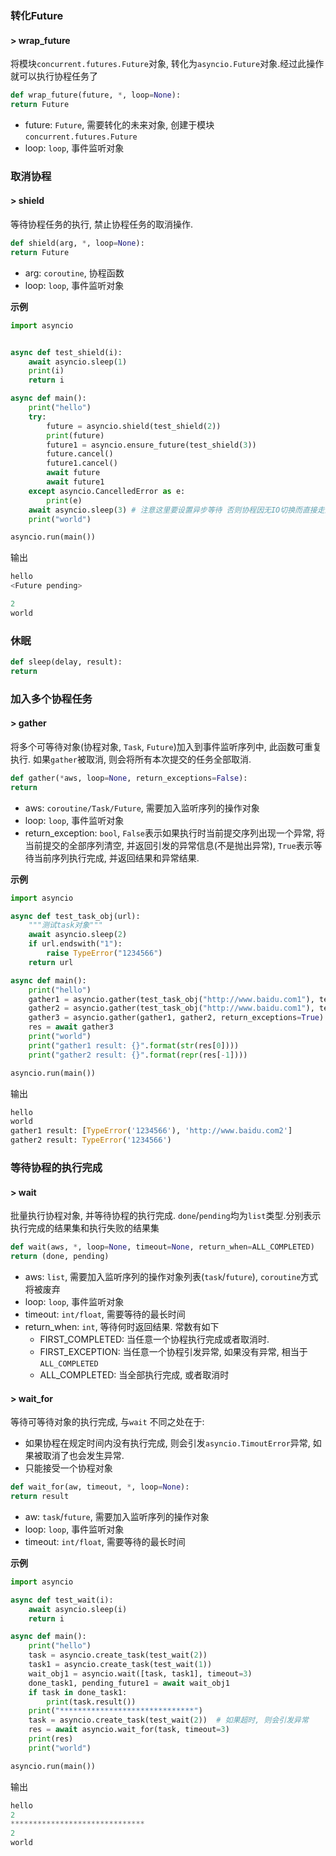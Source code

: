 ### 转化Future

#### > wrap_future

将模块`concurrent.futures.Future`对象, 转化为`asyncio.Future`对象.经过此操作就可以执行协程任务了

```python
def wrap_future(future, *, loop=None):
return Future
```

* future: `Future`, 需要转化的未来对象, 创建于模块`concurrent.futures.Future`
* loop: `loop`, 事件监听对象

### 取消协程

#### > shield

等待协程任务的执行, 禁止协程任务的取消操作.

```python
def shield(arg, *, loop=None):
return Future
```

* arg: `coroutine`, 协程函数
* loop: `loop`, 事件监听对象

**示例**

```python
import asyncio


async def test_shield(i):
    await asyncio.sleep(1)
    print(i)
    return i

async def main():
    print("hello")
    try:
        future = asyncio.shield(test_shield(2))
        print(future)
        future1 = asyncio.ensure_future(test_shield(3))
        future.cancel()
        future1.cancel()
        await future
        await future1
    except asyncio.CancelledError as e:
        print(e)
    await asyncio.sleep(3) # 注意这里要设置异步等待 否则协程因无IO切换而直接走向终止
    print("world")

asyncio.run(main())
```

输出

```python
hello
<Future pending>

2
world
```

### 休眠

```python
def sleep(delay, result):
return 
```

### 加入多个协程任务

#### > gather

将多个可等待对象(协程对象, `Task`, `Future`)加入到事件监听序列中, 此函数可重复执行. 如果`gather`被取消, 则会将所有本次提交的任务全部取消.

```python
def gather(*aws, loop=None, return_exceptions=False):
return 
```

* aws: `coroutine/Task/Future`, 需要加入监听序列的操作对象
* loop: `loop`,  事件监听对象
* return_exception: `bool`, `False`表示如果执行时当前提交序列出现一个异常, 将当前提交的全部序列清空, 并返回引发的异常信息(不是抛出异常), `True`表示等待当前序列执行完成, 并返回结果和异常结果. 

**示例**

```python
import asyncio

async def test_task_obj(url):
    """测试task对象"""
    await asyncio.sleep(2)
    if url.endswith("1"):
        raise TypeError("1234566")
    return url

async def main():
    print("hello")
    gather1 = asyncio.gather(test_task_obj("http://www.baidu.com1"), test_task_obj("http://www.baidu.com2"), return_exceptions=True)
    gather2 = asyncio.gather(test_task_obj("http://www.baidu.com1"), test_task_obj("http://www.baidu.com2"), return_exceptions=False)
    gather3 = asyncio.gather(gather1, gather2, return_exceptions=True)
    res = await gather3
    print("world")
    print("gather1 result: {}".format(str(res[0])))
    print("gather2 result: {}".format(repr(res[-1])))

asyncio.run(main())
```

输出

```python
hello
world
gather1 result: [TypeError('1234566'), 'http://www.baidu.com2']
gather2 result: TypeError('1234566')
```



### 等待协程的执行完成

#### > wait

批量执行协程对象, 并等待协程的执行完成. `done`/`pending`均为`list`类型.分别表示执行完成的结果集和执行失败的结果集

```python
def wait(aws, *, loop=None, timeout=None, return_when=ALL_COMPLETED)
return (done, pending)
```

* aws: `list`, 需要加入监听序列的操作对象列表(`task`/`future`), `coroutine`方式将被废弃
* loop: `loop`,  事件监听对象
* timeout: `int/float`, 需要等待的最长时间
* return_when: `int`, 等待何时返回结果. 常数有如下
  * FIRST_COMPLETED: 当任意一个协程执行完成或者取消时.
  * FIRST_EXCEPTION: 当任意一个协程引发异常, 如果没有异常, 相当于`ALL_COMPLETED`
  * ALL_COMPLETED: 当全部执行完成, 或者取消时

#### > wait_for

等待可等待对象的执行完成, 与`wait` 不同之处在于:

* 如果协程在规定时间内没有执行完成, 则会引发`asyncio.TimoutError`异常, 如果被取消了也会发生异常.
* 只能接受一个协程对象

```python
def wait_for(aw, timeout, *, loop=None):
return result
```

* aw: `task`/`future`, 需要加入监听序列的操作对象
* loop: `loop`,  事件监听对象
* timeout: `int/float`, 需要等待的最长时间

**示例**

```python
import asyncio

async def test_wait(i):
    await asyncio.sleep(i)
    return i

async def main():
    print("hello")
    task = asyncio.create_task(test_wait(2))
    task1 = asyncio.create_task(test_wait(1))
    wait_obj1 = asyncio.wait([task, task1], timeout=3)
    done_task1, pending_future1 = await wait_obj1
    if task in done_task1:
        print(task.result())
    print("******************************")
    task = asyncio.create_task(test_wait(2))  # 如果超时, 则会引发异常
    res = await asyncio.wait_for(task, timeout=3)
    print(res)
    print("world")

asyncio.run(main())
```

输出

```python
hello
2
******************************
2
world
```

